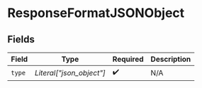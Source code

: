 # ResponseFormatJSONObject


## Fields

| Field                    | Type                     | Required                 | Description              |
| ------------------------ | ------------------------ | ------------------------ | ------------------------ |
| `type`                   | *Literal["json_object"]* | :heavy_check_mark:       | N/A                      |